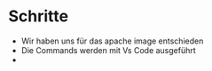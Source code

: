 # Schritte
* Wir haben uns für das apache image entschieden
* Die Commands werden mit Vs Code ausgeführt
* 
